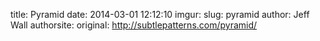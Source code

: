title: Pyramid
date: 2014-03-01 12:12:10
imgur: 
slug: pyramid
author: Jeff Wall
authorsite: 
original: http://subtlepatterns.com/pyramid/
